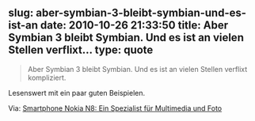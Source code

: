 slug: aber-symbian-3-bleibt-symbian-und-es-ist-an
date: 2010-10-26 21:33:50
title: Aber Symbian 3 bleibt Symbian. Und es ist an vielen Stellen verflixt...
type: quote
---

> Aber Symbian 3 bleibt Symbian. Und es ist an vielen Stellen verflixt kompliziert.

Lesenswert mit ein paar guten Beispielen.

 Via: [Smartphone Nokia N8: Ein Spezialist für Multimedia und Foto](http://www.faz.net/s/Rub36B71B0E8E5C46E9AFBAF4B7B12FC9C5/Doc~EDB657C375A6A4CBA9B7EE80AABB15F23~ATpl~Ecommon~Scontent.html)
